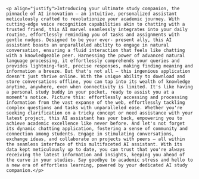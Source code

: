 
    <p align="justify">Introducing your ultimate study companion, the pinnacle of AI innovation – an intuitive, personalized assistant meticulously crafted to revolutionize your academic journey. With cutting-edge voice recognition capabilities akin to chatting with a trusted friend, this AI marvel seamlessly integrates into your daily routine, effortlessly reminding you of tasks and assignments with gentle nudges. Designed to be your ever- present ally, this AI assistant boasts an unparalleled ability to engage in natural conversation, ensuring a fluid interaction that feels like chatting with a knowledgeable peer. Harnessing the power of advanced natural language processing, it effortlessly comprehends your queries and provides lightning-fast, precise responses, making finding meaning and information a breeze. But that's not all – this ingenious application doesn't just thrive online. With the unique ability to download and store conversations offline, you can tap into its wealth of knowledge anytime, anywhere, even when connectivity is limited. It's like having a personal study buddy in your pocket, ready to assist you at a moment's notice. Picture this: effortlessly accessing and processing information from the vast expanse of the web, effortlessly tackling complex questions and tasks with unparalleled ease. Whether you're seeking clarification on a tricky concept or need assistance with your latest project, this AI assistant has your back, empowering you to achieve academic excellence like never before. And let's not forget its dynamic chatting application, fostering a sense of community and connection among students. Engage in stimulating conversations, exchange ideas, and collaborate on projects with peers – all within the seamless interface of this multifaceted AI assistant. With its data kept meticulously up to date, you can trust that you're always receiving the latest information and insights, keeping you ahead of the curve in your studies. Say goodbye to academic stress and hello to a new era of effortless learning, powered by your dedicated AI study companion.</p>

